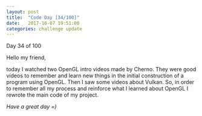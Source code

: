 ```yaml
---
layout: post
title:  "Code Day [34/100]"
date:   2017-10-07 19:51:00
categories: challenge update
---
```


Day 34 of 100

Hello my friend,

today I watched two OpenGL intro videos made by Cherno. They were good videos to remember and learn new things in the initial construction of a program using OpenGL. Then I saw some videos about Vulkan. So, in order to remember all my process and reinforce what I learned about OpenGL I rewrote the main code of my project.

_Have a great day =)_